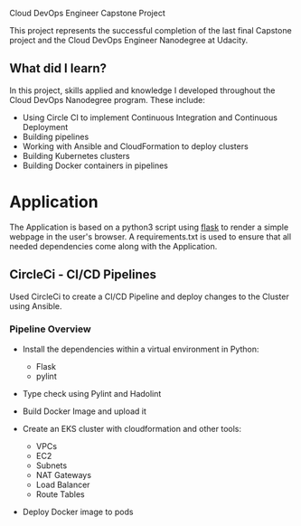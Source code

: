  Cloud DevOps Engineer Capstone Project

This project represents the successful completion of the last final Capstone project and the Cloud DevOps Engineer Nanodegree at Udacity.

## What did I learn?

In this project, skills applied and knowledge I developed throughout the Cloud DevOps Nanodegree program. These include:
- Using Circle CI to implement Continuous Integration and Continuous Deployment
- Building pipelines
- Working with Ansible and CloudFormation to deploy clusters
- Building Kubernetes clusters
- Building Docker containers in pipelines


# Application

The Application is based on a python3 script using <a target="_blank" href="https://flask.palletsprojects.com">flask</a> to render a simple webpage in the user's browser.
A requirements.txt is used to ensure that all needed dependencies come along with the Application.


## CircleCi - CI/CD Pipelines

Used CircleCi to create a CI/CD Pipeline and deploy changes to the Cluster using Ansible.

### Pipeline Overview

- Install the dependencies within a virtual environment in Python:
  - Flask
  - pylint

- Type check using Pylint and Hadolint 

- Build Docker Image and upload it 

- Create an EKS cluster with cloudformation and other tools:
    - VPCs
    - EC2
    - Subnets
    - NAT Gateways 
    - Load Balancer
    - Route Tables

- Deploy Docker image to pods 